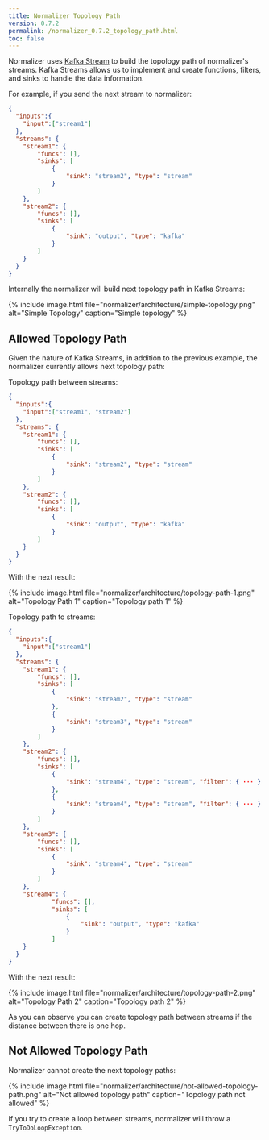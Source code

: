 ```yaml
---
title: Normalizer Topology Path
version: 0.7.2
permalink: /normalizer_0.7.2_topology_path.html
toc: false
---
```


Normalizer uses [Kafka Stream](https://kafka.apache.org/documentation/streams/) to build the topology path of normalizer's streams. Kafka Streams allows us to implement and create functions, filters, and sinks to handle the data information.

For example, if you send the next stream to normalizer:

```json
{
  "inputs":{
    "input":["stream1"]
  },
  "streams": {
    "stream1": {
        "funcs": [],
        "sinks": [
            {
                "sink": "stream2", "type": "stream"
            }
        ]
    },
    "stream2": {
        "funcs": [],
        "sinks": [
            {
                "sink": "output", "type": "kafka"
            }
        ]
    }
  }
}
```

Internally the normalizer will build next topology path in Kafka Streams:

{% include image.html file="normalizer/architecture/simple-topology.png" alt="Simple Topology" caption="Simple topology" %}

## Allowed Topology Path

Given the nature of Kafka Streams, in addition to the previous example, the normalizer currently allows next topology path:

Topology path between streams:

```json
{
  "inputs":{
    "input":["stream1", "stream2"]
  },
  "streams": {
    "stream1": {
        "funcs": [],
        "sinks": [
            {
                "sink": "stream2", "type": "stream"
            }
        ]
    },
    "stream2": {
        "funcs": [],
        "sinks": [
            {
                "sink": "output", "type": "kafka"
            }
        ]
    }
  }
}
```
With the next result:

{% include image.html file="normalizer/architecture/topology-path-1.png" alt="Topology Path 1" caption="Topology path 1" %}

Topology path to streams:

```json
{
  "inputs":{
    "input":["stream1"]
  },
  "streams": {
    "stream1": {
        "funcs": [],
        "sinks": [
            {
                "sink": "stream2", "type": "stream"
            },
            {
                "sink": "stream3", "type": "stream"
            }
        ]
    },
    "stream2": {
        "funcs": [],
        "sinks": [
            {
                "sink": "stream4", "type": "stream", "filter": { ··· }
            },
            {
                "sink": "stream4", "type": "stream", "filter": { ··· }
            }
        ]
    },
    "stream3": {
        "funcs": [],
        "sinks": [
            {
                "sink": "stream4", "type": "stream"
            }
        ]
    },
    "stream4": {
            "funcs": [],
            "sinks": [
                {
                    "sink": "output", "type": "kafka"
                }
            ]
    }
  }
}
```

With the next result:

{% include image.html file="normalizer/architecture/topology-path-2.png" alt="Topology Path 2" caption="Topology path 2" %}

As you can observe you can create topology path between streams if the distance between there is one hop.

## Not Allowed Topology Path

Normalizer cannot create the next topology paths:

{% include image.html file="normalizer/architecture/not-allowed-topology-path.png" alt="Not allowed topology path" caption="Topology path not allowed" %}

If you try to create a loop between streams, normalizer will throw a `TryToDoLoopException`.
